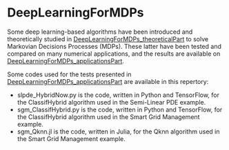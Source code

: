 # DeepLearningForMDPs
Some deep learning-based algorithms have been introduced and theoretically studied in [DeepLearningForMDPs_theoreticalPart](https://arxiv.org/abs/1812.04300) to solve Markovian Decisions Processes (MDPs). These latter have been tested and compared on many numerical applications, and the results are available on [DeepLearningForMDPs_applicationsPart](https://arxiv.org/abs/1812.05916).

Some codes used for the tests presented in [DeepLearningForMDPs_applicationsPart](https://arxiv.org/abs/1812.05916) are available in this repertory: 
* slpde_HybridNow.py is the code, written in Python and TensorFlow, for the ClassifHybrid algorithm used in the Semi-Linear PDE example.
* sgm_ClassifHybrid.py is the code, written in Python and TensorFlow, for the ClassifHybrid algorithm used in the Smart Grid Management example.
* sgm_Qknn.jl is the code, written in Julia, for the Qknn algorithm used in the Smart Grid Management example.
